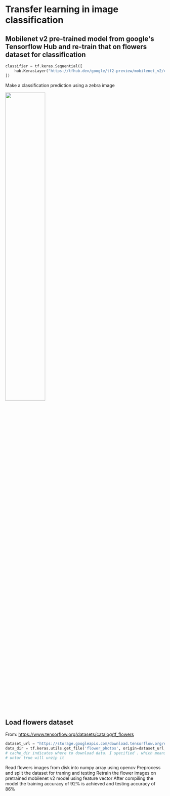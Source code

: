 # Transfer learning in image classification
## Mobilenet v2 pre-trained model from google's Tensorflow Hub and re-train that on flowers dataset for classification

```python
classifier = tf.keras.Sequential([
    hub.KerasLayer("https://tfhub.dev/google/tf2-preview/mobilenet_v2/classification/4", input_shape=IMAGE_SHAPE+(3,))
])
```
Make a classification prediction using a zebra image

<img src="https://user-images.githubusercontent.com/94126896/174535366-f614d5db-1232-43e1-a6be-d2ca30897c7c.jpg" width="50%" height="50%"/>

## Load flowers dataset 
From: https://www.tensorflow.org/datasets/catalog/tf_flowers
```python
dataset_url = "https://storage.googleapis.com/download.tensorflow.org/example_images/flower_photos.tgz"
data_dir = tf.keras.utils.get_file('flower_photos', origin=dataset_url,  cache_dir='.', untar=True)
# cache_dir indicates where to download data. I specified . which means current directory
# untar true will unzip it
```
Read flowers images from disk into numpy array using opencv
Preprocess and split the dataset for traning and testing
Retrain the flower images on pretrained mobilenet v2 model using feature vector
After compiling the model the training accuracy of 92% is achieved and testing accuracy of 86%

